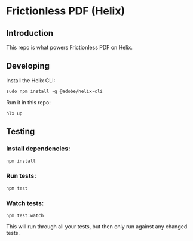 # Frictionless PDF (Helix)

## Introduction
This repo is what powers Frictionless PDF on Helix.

## Developing
Install the Helix CLI:

    sudo npm install -g @adobe/helix-cli
    
Run it in this repo:

    hlx up
    
## Testing
### Install dependencies:

    npm install
### Run tests:

    npm test
### Watch tests:

    npm test:watch
    
This will run through all your tests, but then only run against any changed tests.
